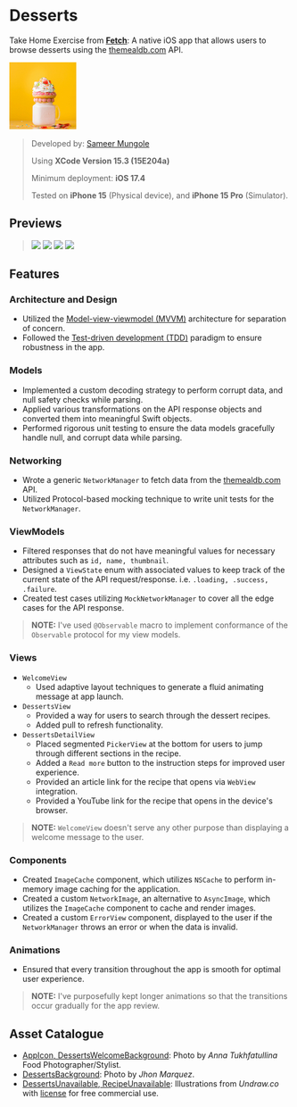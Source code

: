 # Desserts

Take Home Exercise from **[Fetch](https://fetch.com/)**: A native iOS app that allows users to browse desserts using the [themealdb.com](https://themealdb.com/api.php) API.

<img src="https://github.com/hauntarl/hauntarl/blob/master/desserts/DessertsAppIcon.png">

> Developed by: [Sameer Mungole](https://www.linkedin.com/in/sameer-mungole/)
> 
> Using **XCode Version 15.3 (15E204a)**
> 
> Minimum deployment: **iOS 17.4**
> 
> Tested on **iPhone 15** (Physical device), and **iPhone 15 Pro** (Simulator).

## Previews

> <img src="https://github.com/hauntarl/hauntarl/blob/master/desserts/DessertsView.gif" width="150"> <img src="https://github.com/hauntarl/hauntarl/blob/master/desserts/DessertDetailView.gif" width="150">
> <img src="https://github.com/hauntarl/hauntarl/blob/master/desserts/DessertsError.gif" width="150"> <img src="https://github.com/hauntarl/hauntarl/blob/master/desserts/DessertDetailError.gif" width="150">

## Features

### Architecture and Design

- Utilized the [Model-view-viewmodel (MVVM)](https://en.wikipedia.org/wiki/Model%E2%80%93view%E2%80%93viewmodel) architecture for separation of concern.
- Followed the [Test-driven development (TDD)](https://en.wikipedia.org/wiki/Test-driven_development) paradigm to ensure robustness in the app.

### Models

- Implemented a custom decoding strategy to perform corrupt data, and null safety checks while parsing.
- Applied various transformations on the API response objects and converted them into meaningful Swift objects.
- Performed rigorous unit testing to ensure the data models gracefully handle null, and corrupt data while parsing.

### Networking

- Wrote a generic `NetworkManager` to fetch data from the [themealdb.com](https://themealdb.com/api.php) API.
- Utilized Protocol-based mocking technique to write unit tests for the `NetworkManager`.

### ViewModels

- Filtered responses that do not have meaningful values for necessary attributes such as `id, name, thumbnail`.
- Designed a `ViewState` enum with associated values to keep track of the current state of the API request/response. i.e. `.loading, .success, .failure`.
- Created test cases utilizing `MockNetworkManager` to cover all the edge cases for the API response.

> **NOTE:** I've used `@Observable` macro to implement conformance of the `Observable` protocol for my view models.

### Views

- `WelcomeView`
    - Used adaptive layout techniques to generate a fluid animating message at app launch.
- `DessertsView`
    - Provided a way for users to search through the dessert recipes.
    - Added pull to refresh functionality.
- `DessertsDetailView`
    - Placed segmented `PickerView` at the bottom for users to jump through different sections in the recipe.
    - Added a `Read more` button to the instruction steps for improved user experience.
    - Provided an article link for the recipe that opens via `WebView` integration.
    - Provided a YouTube link for the recipe that opens in the device's browser.
 
> **NOTE:** `WelcomeView` doesn't serve any other purpose than displaying a welcome message to the user.
 
### Components

- Created `ImageCache` component, which utilizes `NSCache` to perform in-memory image caching for the application.
- Created a custom `NetworkImage`, an alternative to `AsyncImage`, which utilizes the `ImageCache` component to cache and render images.
- Created a custom `ErrorView` component, displayed to the user if the `NetworkManager` throws an error or when the data is invalid.
 
### Animations

- Ensured that every transition throughout the app is smooth for optimal user experience.

> **NOTE:** I've purposefully kept longer animations so that the transitions occur gradually for the app review.

## Asset Catalogue

- [AppIcon, DessertsWelcomeBackground](https://www.pexels.com/photo/close-up-photo-of-dessert-on-top-of-the-jar-2638026/): Photo by *Anna Tukhfatullina* Food Photographer/Stylist.
- [DessertsBackground](https://www.pexels.com/photo/close-up-photo-of-stacked-chocolate-brownies-2373520/): Photo by *Jhon Marquez*.
- [DessertsUnavailable, RecipeUnavailable](https://undraw.co/illustrations): Illustrations from *Undraw.co* with [license](https://undraw.co/license) for free commercial use.

